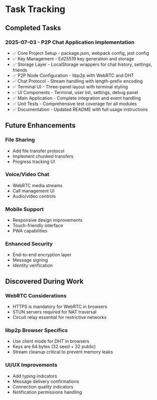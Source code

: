 # Task Tracking

## Completed Tasks

### 2025-07-03 - P2P Chat Application Implementation
- ✅ Core Project Setup - package.json, webpack config, jest config
- ✅ Key Management - Ed25519 key generation and storage
- ✅ Storage Layer - LocalStorage wrappers for chat history, settings, friends
- ✅ P2P Node Configuration - libp2p with WebRTC and DHT
- ✅ Chat Protocol - Stream handling with length-prefix encoding
- ✅ Terminal UI - Three-panel layout with terminal styling
- ✅ UI Components - Terminal, user list, settings, debug panel
- ✅ Main Application - Complete integration and event handling
- ✅ Unit Tests - Comprehensive test coverage for all modules
- ✅ Documentation - Updated README with full usage instructions

## Future Enhancements

### File Sharing
- Add file transfer protocol
- Implement chunked transfers
- Progress tracking UI

### Voice/Video Chat
- WebRTC media streams
- Call management UI
- Audio/video controls

### Mobile Support
- Responsive design improvements
- Touch-friendly interface
- PWA capabilities

### Enhanced Security
- End-to-end encryption layer
- Message signing
- Identity verification

## Discovered During Work

### WebRTC Considerations
- HTTPS is mandatory for WebRTC in browsers
- STUN servers required for NAT traversal
- Circuit relay essential for restrictive networks

### libp2p Browser Specifics
- Use client mode for DHT in browsers
- Keys are 64 bytes (32 seed + 32 public)
- Stream cleanup critical to prevent memory leaks

### UI/UX Improvements
- Add typing indicators
- Message delivery confirmations
- Connection quality indicators
- Notification permissions handling